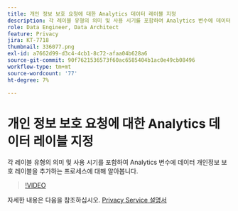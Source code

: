 ```yaml
---
title: 개인 정보 보호 요청에 대한 Analytics 데이터 레이블 지정
description: 각 레이블 유형의 의미 및 사용 시기를 포함하여 Analytics 변수에 데이터 개인정보 보호 레이블을 추가하는 프로세스에 대해 알아봅니다.
role: Data Engineer, Data Architect
feature: Privacy
jira: KT-7718
thumbnail: 336077.png
exl-id: a7662d99-d3c4-4cb1-8c72-afaa04b628a6
source-git-commit: 90f7621536573f60ac6585404b1ac0e49cb08496
workflow-type: tm+mt
source-wordcount: '77'
ht-degree: 7%

---
```


# 개인 정보 보호 요청에 대한 Analytics 데이터 레이블 지정

각 레이블 유형의 의미 및 사용 시기를 포함하여 Analytics 변수에 데이터 개인정보 보호 레이블을 추가하는 프로세스에 대해 알아봅니다.

>[!VIDEO](https://video.tv.adobe.com/v/336077?quality=12&learn=on)

자세한 내용은 다음을 참조하십시오. [Privacy Service 설명서](https://experienceleague.adobe.com/docs/experience-platform/privacy/home.html?lang=ko)
